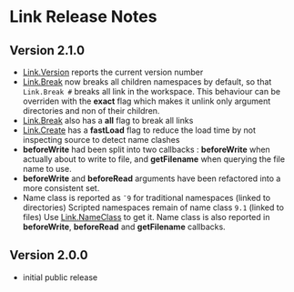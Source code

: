 # Link Release Notes

 ## Version 2.1.0
  - [Link.Version](Link.Version.md) reports the current version number  
  - [Link.Break](Link.Break.md) now breaks all children namespaces by default, so that `Link.Break #` breaks all link in the workspace. This behaviour can be overriden with the **exact** flag which makes it unlink only argument directories and non of their children.
  - [Link.Break](Link.Break.md) also has a **all** flag to break all links
  - [Link.Create](Link.Create.md) has a **fastLoad** flag to reduce the load time by not inspecting source to detect name clashes
  - **beforeWrite** had been split into two callbacks : **beforeWrite** when actually about to write to file, and **getFilename** when querying the file name to use.
  - **beforeWrite** and **beforeRead** arguments have been refactored into a more consistent set.
  - Name class is reported as `¯9` for traditional namespaces (linked to directories)
    Scripted namespaces remain of name class `9.1` (linked to files)
    Use [Link.NameClass](Link.NameClass.md) to get it. Name class is also reported in **beforeWrite**, **beforeRead** and **getFilename** callbacks.

 ## Version 2.0.0
  - initial public release